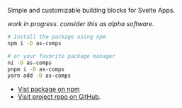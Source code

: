 Simple and customizable building blocks for Svelte Apps.

_work in progress. consider this as alpha software._

```bash
# Install the package using npm
npm i -D as-comps

# or your favorite package manager
ni -D as-comps
pnpm i -D as-comps
yarn add -D as-comps
```

- [Vist package on npm](https://www.npmjs.com/package/as-comps)
- [Visit project repo on GitHub](https://github.com/SarcevicAntonio/as-comps).
